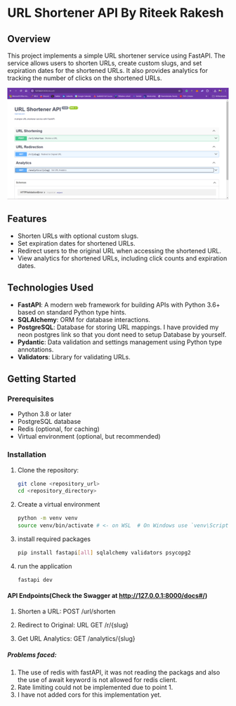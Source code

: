 # URL Shortener API By Riteek Rakesh

## Overview

This project implements a simple URL shortener service using FastAPI. The service allows users to shorten URLs, create custom slugs, and set expiration dates for the shortened URLs. It also provides analytics for tracking the number of clicks on the shortened URLs.

![Swagger Screenshot](SwaggerScreenshot.png)


## Features

- Shorten URLs with optional custom slugs.
- Set expiration dates for shortened URLs.
- Redirect users to the original URL when accessing the shortened URL.
- View analytics for shortened URLs, including click counts and expiration dates.

## Technologies Used

- **FastAPI**: A modern web framework for building APIs with Python 3.6+ based on standard Python type hints.
- **SQLAlchemy**: ORM for database interactions.
- **PostgreSQL**: Database for storing URL mappings. I have provided my neon postgres link so that you dont need to setup Database by yourself.
- **Pydantic**: Data validation and settings management using Python type annotations.
- **Validators**: Library for validating URLs.

## Getting Started

### Prerequisites

- Python 3.8 or later
- PostgreSQL database
- Redis (optional, for caching)
- Virtual environment (optional, but recommended)

### Installation

1. Clone the repository:

   ```bash
   git clone <repository_url>
   cd <repository_directory>
   ```

2. Create a virtual environment
    ```bash
    python -m venv venv
    source venv/bin/activate # <- on WSL  # On Windows use `venv\Scripts\activate`
    ```

3. install required packages
    ```bash
    pip install fastapi[all] sqlalchemy validators psycopg2
    ```

4. run the application
    ```bash
    fastapi dev
    ```


#### API Endpoints(Check the Swagger at http://127.0.0.1:8000/docs#/)

1. Shorten a URL: POST /url/shorten

2. Redirect to Original: URL GET /r/{slug}

3. Get URL Analytics: GET /analytics/{slug}



##### Problems faced:
1. The use of redis with fastAPI, it was not reading the packags and also the use of await keyword is not allowed for redis client.
2. Rate limiting could not be implemented due to point 1.
3. I have not added cors for this implementation yet.
